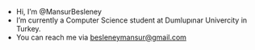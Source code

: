 - Hi, I’m @MansurBesleney
- I’m currently a Computer Science student at Dumlupınar Univercity in Turkey.
- You can reach me via besleneymansur@gmail.com

<!---
MansurBesleney/MansurBesleney is a ✨ special ✨ repository because its `README.md` (this file) appears on your GitHub profile.
You can click the Preview link to take a look at your changes.
--->
